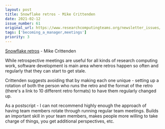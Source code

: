 ```yaml
---
layout: post
title: Snowflake retros - Mike Crittenden
date: 2021-02-12
issue_number: 61
original_url: https://www.researchcomputingteams.org/newsletter_issues/0061
tags: ['becoming_a_manager,meetings']
priority: 3
---
```


<!-- markdownlint-disable MD033 -->
<!-- markdownlint-disable MD041 -->
<!-- markdownlint-disable MD049 -->

[Snowflake retros](https://critter.blog/2021/02/03/snowflake-retros/) - Mike Crittenden

While retrospective meetings are useful for all kinds of research computing work, software development is main area where retros happen so often and regularly that they can start to get stale.

Crittenden suggests avoiding that by making each one unique - setting up a rotation of both the person who runs the retro and the format of the retro (there's a link to 10 different retro formats) to have them regularly changed up.

As a postscript - I can not recommend highly enough the approach of having team members rotate through running regular team meetings. Builds an important skill in your team members, makes people more willing to take charge of things, you get additional perspectives, etc.
